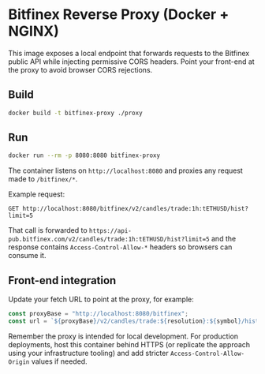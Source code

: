 # Bitfinex Reverse Proxy (Docker + NGINX)

This image exposes a local endpoint that forwards requests to the Bitfinex public API while injecting permissive CORS headers. Point your front-end at the proxy to avoid browser CORS rejections.

## Build

```bash
docker build -t bitfinex-proxy ./proxy
```

## Run

```bash
docker run --rm -p 8080:8080 bitfinex-proxy
```

The container listens on `http://localhost:8080` and proxies any request made to `/bitfinex/*`.

Example request:

```
GET http://localhost:8080/bitfinex/v2/candles/trade:1h:tETHUSD/hist?limit=5
```

That call is forwarded to `https://api-pub.bitfinex.com/v2/candles/trade:1h:tETHUSD/hist?limit=5` and the response contains `Access-Control-Allow-*` headers so browsers can consume it.

## Front-end integration

Update your fetch URL to point at the proxy, for example:

```js
const proxyBase = "http://localhost:8080/bitfinex";
const url = `${proxyBase}/v2/candles/trade:${resolution}:${symbol}/hist?limit=${limit}`;
```

Remember the proxy is intended for local development. For production deployments, host this container behind HTTPS (or replicate the approach using your infrastructure tooling) and add stricter `Access-Control-Allow-Origin` values if needed.
